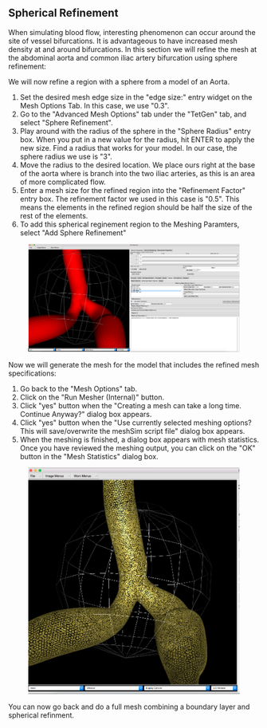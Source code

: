 ## Spherical Refinement

When simulating blood flow, interesting phenomenon can occur around the site of vessel bifurcations. It is advantageous to have increased mesh density at and around bifurcations. In this section we will refine the mesh at the abdominal aorta and common iliac artery bifurcation using sphere refinement:

We will now refine a region with a sphere from a model of an Aorta.

1.	Set the desired mesh edge size in the "edge size:" entry widget on the Mesh Options Tab. In this case, we use "0.3".  
2.	Go to the "Advanced Mesh Options" tab under the "TetGen" tab, and select "Sphere Refinement".
3.	Play around with the radius of the sphere in the "Sphere Radius" entry box. When you put in a new value for the radius, hit ENTER to apply the new size. Find a radius that works for your model. In our case, the sphere radius we use is "3".
4. 	Move the radius to the desired location. We place ours right at the base of the aorta where is branch into the two iliac arteries, as this is an area of more complicated flow. 
5. 	Enter a mesh size for the refined region into the "Refinement Factor" entry box. The refinement factor we used in this case is "0.5". This means the elements in the refined region should be half the size of the rest of the elements.
6.	To add this spherical reginement region to the Meshing Paramters, select "Add Sphere Refinement"

<figure>
  <img class="svImg svImgXl" src="archives/sv2/meshing/img/TetGen_Load_Sphere_Refinement.png">
  <figcaption class="svCaption" ></figcaption>
</figure>

Now we will generate the mesh for the model that includes the refined mesh specifications:

1.	Go back to the "Mesh Options" tab.
2.	Click on the "Run Mesher (Internal)" button.
3.	Click "yes" button when the "Creating a mesh can take a long time. Continue Anyway?" dialog box appears.
4.	Click "yes" button when the "Use currently selected meshing options? This will save/overwrite the meshSim script file" dialog box appears.
5.	When the meshing is finished, a dialog box appears with mesh statistics.  Once you have reviewed the meshing output, you can click on the "OK" button in the "Mesh Statistics" dialog box.

<figure>
  <img class="svImg svImgXl" src="archives/sv2/meshing/img/TetGen_Sphere_Refinement.png">
  <figcaption class="svCaption" ></figcaption>
</figure>

You can now go back and do a full mesh combining a boundary layer and spherical refinment. 
